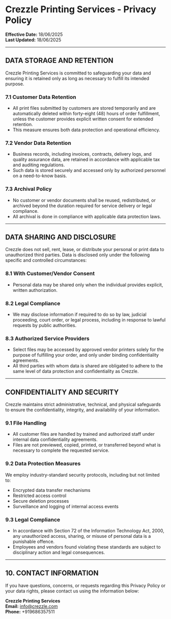 # Crezzle Printing Services - Privacy Policy

**Effective Date:** 18/06/2025  
**Last Updated:** 18/06/2025  

---

## DATA STORAGE AND RETENTION

Crezzle Printing Services is committed to safeguarding your data and ensuring it is retained only as long as necessary to fulfill its intended purpose.

### 7.1 Customer Data Retention
- All print files submitted by customers are stored temporarily and are automatically deleted within forty-eight (48) hours of order fulfillment, unless the customer provides explicit written consent for extended retention.
- This measure ensures both data protection and operational efficiency.

### 7.2 Vendor Data Retention
- Business records, including invoices, contracts, delivery logs, and quality assurance data, are retained in accordance with applicable tax and auditing regulations.
- Such data is stored securely and accessed only by authorized personnel on a need-to-know basis.

### 7.3 Archival Policy
- No customer or vendor documents shall be reused, redistributed, or archived beyond the duration required for service delivery or legal compliance.
- All archival is done in compliance with applicable data protection laws.

---

## DATA SHARING AND DISCLOSURE

Crezzle does not sell, rent, lease, or distribute your personal or print data to unauthorized third parties. Data is disclosed only under the following specific and controlled circumstances:

### 8.1 With Customer/Vendor Consent
- Personal data may be shared only when the individual provides explicit, written authorization.

### 8.2 Legal Compliance
- We may disclose information if required to do so by law, judicial proceeding, court order, or legal process, including in response to lawful requests by public authorities.

### 8.3 Authorized Service Providers
- Select files may be accessed by approved vendor printers solely for the purpose of fulfilling your order, and only under binding confidentiality agreements.
- All third parties with whom data is shared are obligated to adhere to the same level of data protection and confidentiality as Crezzle.

---

## CONFIDENTIALITY AND SECURITY

Crezzle maintains strict administrative, technical, and physical safeguards to ensure the confidentiality, integrity, and availability of your information.

### 9.1 File Handling
- All customer files are handled by trained and authorized staff under internal data confidentiality agreements.
- Files are not previewed, copied, printed, or transferred beyond what is necessary to complete the requested service.

### 9.2 Data Protection Measures
We employ industry-standard security protocols, including but not limited to:
- Encrypted data transfer mechanisms  
- Restricted access control  
- Secure deletion processes  
- Surveillance and logging of internal access events

### 9.3 Legal Compliance
- In accordance with Section 72 of the Information Technology Act, 2000, any unauthorized access, sharing, or misuse of personal data is a punishable offence.
- Employees and vendors found violating these standards are subject to disciplinary action and legal consequences.

---

## 10. CONTACT INFORMATION

If you have questions, concerns, or requests regarding this Privacy Policy or your data rights, please contact us using the information below:

**Crezzle Printing Services**  
**Email:** info@crezzle.com  
**Phone:** +919686357511
